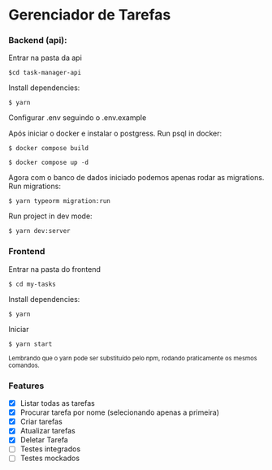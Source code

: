 # Gerenciador de Tarefas


### Backend (api):

Entrar na pasta da api
    
    $cd task-manager-api

Install dependencies:
    
    $ yarn 

Configurar .env seguindo o .env.example

Após iniciar o docker e instalar o postgress.
Run psql in docker:
    
    $ docker compose build

    $ docker compose up -d

Agora com o banco de dados iniciado podemos apenas rodar as migrations.
Run migrations:
    
    $ yarn typeorm migration:run

Run project in dev mode:
    
    $ yarn dev:server


### Frontend 

Entrar na pasta do frontend
    
    $ cd my-tasks

Install dependencies:
    
    $ yarn 

Iniciar 
    
    $ yarn start 
    
<small>Lembrando que o yarn pode ser substituído pelo npm, rodando praticamente os mesmos comandos.</small>

### Features 
- [x] Listar todas as tarefas
- [x] Procurar tarefa por nome (selecionando apenas a primeira)
- [x] Criar tarefas
- [x] Atualizar tarefas
- [x] Deletar Tarefa
- [ ] Testes integrados
- [ ] Testes mockados
